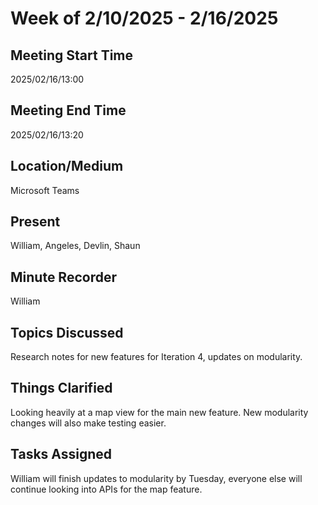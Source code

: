 # Week of 2/10/2025 - 2/16/2025

## Meeting Start Time

2025/02/16/13:00

## Meeting End Time

2025/02/16/13:20

## Location/Medium

Microsoft Teams

## Present

William, Angeles, Devlin, Shaun

## Minute Recorder

William

## Topics Discussed

Research notes for new features for Iteration 4, updates on modularity.

## Things Clarified

Looking heavily at a map view for the main new feature. New modularity changes will also make testing easier.

## Tasks Assigned

William will finish updates to modularity by Tuesday, everyone else will continue looking into APIs for the map feature.
